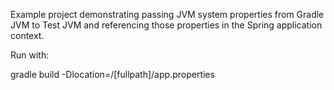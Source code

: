 Example project demonstrating passing JVM system properties from Gradle JVM to Test JVM
and referencing those properties in the Spring application context.

Run with:

gradle build -Dlocation=/[fullpath]/app.properties
